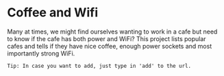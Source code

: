 # Coffee and Wifi

Many at times, we might find ourselves wanting to work in a cafe but need to know if the cafe has both power and WiFi? 
This project lists popular cafes and tells if they have nice coffee, enough power sockets and most importantly strong WiFi.



```
Tip: In case you want to add, just type in 'add' to the url.
```